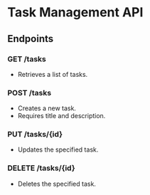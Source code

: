 # Task Management API

## Endpoints

### GET /tasks
- Retrieves a list of tasks.

### POST /tasks
- Creates a new task.
- Requires title and description.

### PUT /tasks/{id}
- Updates the specified task.

### DELETE /tasks/{id}
- Deletes the specified task.
